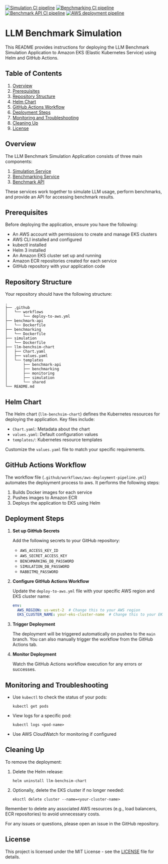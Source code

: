 [![Simulation CI pipeline](https://github.com/osayiakoko/llm-benchsim/actions/workflows/simulation-ci-pipeline.yaml/badge.svg?branch=dev)](https://github.com/osayiakoko/llm-benchsim/actions/workflows/simulation-ci-pipeline.yaml)
[![Benchmarking CI pipeline](https://github.com/osayiakoko/llm-benchsim/actions/workflows/benchmarking-ci-pipeline.yaml/badge.svg?branch=dev)](https://github.com/osayiakoko/llm-benchsim/actions/workflows/benchmarking-ci-pipeline.yaml)
[![Benchmark API CI pipeline](https://github.com/osayiakoko/llm-benchsim/actions/workflows/benchmark_api-ci-pipeline.yaml/badge.svg?branch=dev)](https://github.com/osayiakoko/llm-benchsim/actions/workflows/benchmark_api-ci-pipeline.yaml)
[![AWS deployment pipeline](https://github.com/osayiakoko/llm-benchsim/actions/workflows/aws-deployment-pipeline.yaml/badge.svg?branch=dev)](https://github.com/osayiakoko/llm-benchsim/actions/workflows/aws-deployment-pipeline.yaml)

# LLM Benchmark Simulation

This README provides instructions for deploying the LLM Benchmark Simulation Application to Amazon EKS (Elastic Kubernetes Service) using Helm and GitHub Actions.

## Table of Contents

1. [Overview](#overview)
2. [Prerequisites](#prerequisites)
3. [Repository Structure](#repository-structure)
4. [Helm Chart](#helm-chart)
5. [GitHub Actions Workflow](#github-actions-workflow)
6. [Deployment Steps](#deployment-steps)
7. [Monitoring and Troubleshooting](#monitoring-and-troubleshooting)
8. [Cleaning Up](#cleaning-up)
8. [License](#license)

## Overview

The LLM Benchmark Simulation Application consists of three main components:

1. [Simulation Service](./simulation/)
2. [Benchmarking Service](./benchmarking/)
3. [Benchmark API](./benchmark_api/)

These services work together to simulate LLM usage, perform benchmarks, and provide an API for accessing benchmark results.

## Prerequisites

Before deploying the application, ensure you have the following:

- An AWS account with permissions to create and manage EKS clusters
- AWS CLI installed and configured
- kubectl installed
- Helm 3 installed
- An Amazon EKS cluster set up and running
- Amazon ECR repositories created for each service
- GitHub repository with your application code

## Repository Structure

Your repository should have the following structure:

```
.
├── .github
│   └── workflows
│       └── deploy-to-aws.yml
├── benchmark-api
│   └── Dockerfile
├── benchmarking
│   └── Dockerfile
├── simulation
│   └── Dockerfile
├── llm-benchsim-chart
│   ├── Chart.yaml
│   ├── values.yaml
│   └── templates
│       ├── benchmark-api
│       ├── benchmarking
│       ├── monitoring
│       ├── simulation
│       └── shared
└── README.md
```

## Helm Chart

The Helm chart (`llm-benchsim-chart`) defines the Kubernetes resources for deploying the application. Key files include:

- `Chart.yaml`: Metadata about the chart
- `values.yaml`: Default configuration values
- `templates/`: Kubernetes resource templates

Customize the `values.yaml` file to match your specific requirements.

## GitHub Actions Workflow

The workflow file (`.github/workflows/aws-deployment-pipeline.yml`) automates the deployment process to aws. It performs the following steps:

1. Builds Docker images for each service
2. Pushes images to Amazon ECR
3. Deploys the application to EKS using Helm

## Deployment Steps

1. **Set up GitHub Secrets**

   Add the following secrets to your GitHub repository:

   - `AWS_ACCESS_KEY_ID`
   - `AWS_SECRET_ACCESS_KEY`
   - `BENCHMARKING_DB_PASSWORD`
   - `SIMULATION_DB_PASSWORD`
   - `RABBITMQ_PASSWORD`

2. **Configure GitHub Actions Workflow**

   Update the `deploy-to-aws.yml` file with your specific AWS region and EKS cluster name:

   ```yaml
   env:
     AWS_REGION: us-west-2  # Change this to your AWS region
     EKS_CLUSTER_NAME: your-eks-cluster-name  # Change this to your EKS cluster name
   ```

3. **Trigger Deployment**

   The deployment will be triggered automatically on pushes to the `main` branch. You can also manually trigger the workflow from the GitHub Actions tab.

4. **Monitor Deployment**

   Watch the GitHub Actions workflow execution for any errors or successes.

## Monitoring and Troubleshooting

- Use `kubectl` to check the status of your pods:
  ```
  kubectl get pods
  ```

- View logs for a specific pod:
  ```
  kubectl logs <pod-name>
  ```

- Use AWS CloudWatch for monitoring if configured

## Cleaning Up

To remove the deployment:

1. Delete the Helm release:
   ```
   helm uninstall llm-benchsim-chart
   ```

2. Optionally, delete the EKS cluster if no longer needed:
   ```
   eksctl delete cluster --name=<your-cluster-name>
   ```

Remember to delete any associated AWS resources (e.g., load balancers, ECR repositories) to avoid unnecessary costs.

For any issues or questions, please open an issue in the GitHub repository.


## License

This project is licensed under the MIT License - see the [LICENSE](LICENSE) file for details.